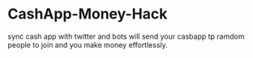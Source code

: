 # CashApp-Money-Hack
sync cash app with twitter and bots will send your casbapp tp ramdom people to join and you make money effortlessly.
